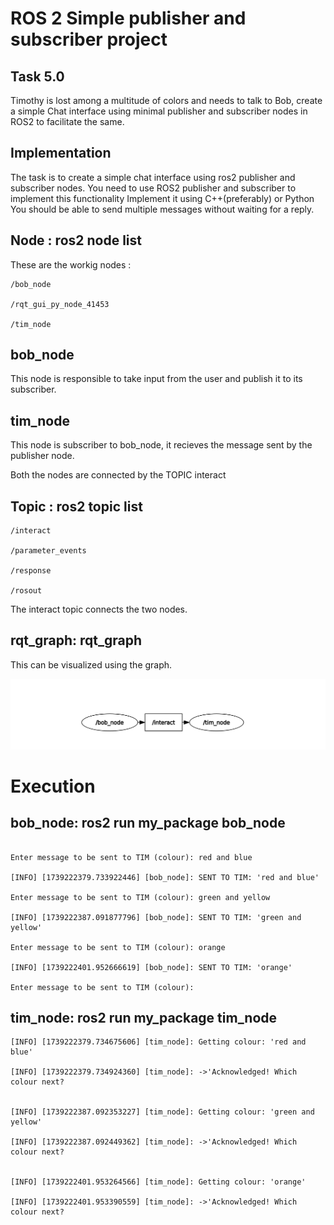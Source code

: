 # ROS 2 Simple publisher and subscriber project
## Task 5.0
Timothy is lost among a multitude of colors and needs to talk to Bob, create a simple Chat interface using minimal publisher and subscriber nodes in ROS2 to facilitate the same.

## Implementation

The task is to create a simple chat interface using ros2 publisher and subscriber nodes.
You need to use ROS2 publisher and subscriber to implement this functionality
Implement it using C++(preferably) or Python
You should be able to send multiple messages without waiting for a reply.

## Node : ros2 node list
These are the workig nodes :
```
/bob_node 

/rqt_gui_py_node_41453

/tim_node
```

## bob_node
This node is responsible to take input from the user and publish it to its subscriber.

## tim_node
This node is subscriber to bob_node, it recieves the message sent by the publisher node.

Both the nodes are connected by the TOPIC interact
## Topic : ros2 topic list
```
/interact

/parameter_events

/response

/rosout
```

The interact topic connects the two nodes.

## rqt_graph: rqt_graph
This can be visualized using the graph.

![rqt graph](rqt_graph.png)

# Execution
## bob_node: ros2 run my_package bob_node
```

Enter message to be sent to TIM (colour): red and blue

[INFO] [1739222379.733922446] [bob_node]: SENT TO TIM: 'red and blue'

Enter message to be sent to TIM (colour): green and yellow

[INFO] [1739222387.091877796] [bob_node]: SENT TO TIM: 'green and yellow'

Enter message to be sent to TIM (colour): orange

[INFO] [1739222401.952666619] [bob_node]: SENT TO TIM: 'orange'

Enter message to be sent to TIM (colour): 
```


## tim_node: ros2 run my_package tim_node
```
[INFO] [1739222379.734675606] [tim_node]: Getting colour: 'red and blue'

[INFO] [1739222379.734924360] [tim_node]: ->'Acknowledged! Which colour next? 


[INFO] [1739222387.092353227] [tim_node]: Getting colour: 'green and yellow'

[INFO] [1739222387.092449362] [tim_node]: ->'Acknowledged! Which colour next? 


[INFO] [1739222401.953264566] [tim_node]: Getting colour: 'orange'

[INFO] [1739222401.953390559] [tim_node]: ->'Acknowledged! Which colour next? 

```
